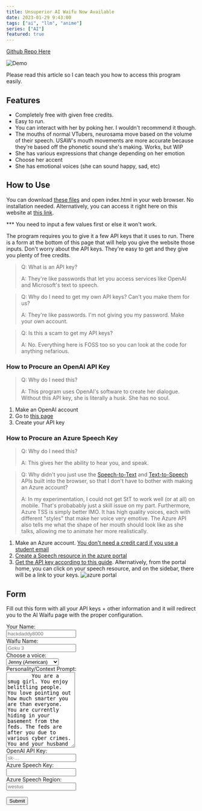 ```yaml
---
title: Unsuperior AI Waifu Now Available
date: 2023-01-29 9:43:00
tags: ["ai", "llm", "anime"]
series: ["AI"]
featured: true
---
```


[Github Repo Here](https://github.com/hackdaddy8000/unsuperior-ai-waifu)

![Demo](/images/usaw-demo.gif)

Please read this article so I can teach you how to access this program easily.

## Features
  * Completely free with given free credits.
  * Easy to run.
  * You can interact with her by poking her. I wouldn't recommend it though.
  * The mouths of normal VTubers, neurosama move based on the volume of their speech. USAW's mouth movements are more accurate because they're based off the phonetic sound she's making. Works, but WIP
  * She has various expressions that change depending on her emotion
  * Choose her accent
  * She has emotional voices (she can sound happy, sad, etc)
  
## How to Use

You can download [these files](https://github.com/hackdaddy8000/unsuperior-ai-waifu) and open index.html in your web browser. No installation needed. Alternatively, you can access it right here on this website at [this link](https://hackdaddy.dev/unsuperior-ai-waifu).

*** You need to input a few values first or else it won't work.

The program requires you to give it a few API keys that it uses to run. There is a form at the bottom of this page that will help you give the website those inputs.
Don't worry about the API keys. They're easy to get and they give you plenty of free credits.

> Q: What is an API key?
> 
> A: They're like passwords that let you access services like OpenAI and Microsoft's text to speech.

> Q: Why do I need to get my own API keys? Can't you make them for us? 
> 
> A: They're like passwords. I'm not giving you my password. Make your own account.

> Q: Is this a scam to get my API keys?
> 
> A: No. Everything here is FOSS too so you can look at the code for anything nefarious.

### How to Procure an OpenAI API Key

> Q: Why do I need this?
>
> A: This program uses OpenAI's software to create her dialogue. Without this API key, she is literally a husk. She has no soul.

1. Make an OpenAI account
2. Go to [this page](https://beta.openai.com/account/api-keys)
3. Create your API key

### How to Procure an Azure Speech Key

> Q: Why do I need this?
>
> A: This gives her the ability to hear you, and speak.

> Q: Why didn't you just use the [Speech-to-Text](https://developer.mozilla.org/en-US/docs/Web/API/Web_Speech_API/Using_the_Web_Speech_API) and [Text-to-Speech](https://developer.mozilla.org/en-US/docs/Web/API/SpeechSynthesisUtterance) APIs built into the browser, so that I don't have to bother with making an Azure account?
>
> A: In my experimentation, I could not get StT to work well (or at all) on mobile. That's probabably just a skill issue on my part. Furthermore, Azure TSS is simply better IMO. It has high quality voices, each with different "styles" that make her voice very emotive. The Azure API also tells me what the shape of her mouth should look like as she talks, allowing me to animate her more realistically.

1. Make an Azure account. [You don't need a credit card if you use a student email](https://azure.microsoft.com/en-us/free/students/)
2. [Create a Speech resource in the azure portal](https://portal.azure.com/#create/Microsoft.CognitiveServicesSpeechServices)
3. [Get the API key according to this guide](https://learn.microsoft.com/en-us/azure/cognitive-services/cognitive-services-apis-create-account#get-the-keys-for-your-resource). Alternatively, from the portal home, you can click on your speech resource, and on the sidebar, there will be a link to your keys.
![azure portal](/images/speech-portal-key.jpg)

## Form

Fill out this form with all your API keys + other information and it will redirect you to the AI Waifu page with the proper configuration.

<form id="myForm" action="/unsuperior-ai-waifu" method="get">
  <div class="row">
    <div class="col-25">
      <label for="username">Your Name:</label>
    </div>
    <div class="col-75">
      <input type="text" id="username" name="username" placeholder="hackdaddy8000">
    </div>
  </div>
   <div class="row">
    <div class="col-25">
      <label for="username">Waifu Name:</label>
    </div>
    <div class="col-75">
      <input type="text" id="waifuname" name="waifuname" placeholder="Goku 3">
    </div>
  </div>
  <div class="row">
    <div class="col-25">
      <label for="voice">Choose a voice:</label>
    </div>
    <div class="col-75">
      <select id="voice" name="voice">
        <option value="en-US-JennyNeural">Jenny (American)</option>
        <option value="en-US-JaneNeural">Jane (American)</option>
        <option value="zh-CN-XiaoxiaoNeural">Xiaoxiao (Chinese)</option>
        <option value="ja-JP-NanamiNeural">Nanami (Japanese)</option>
        <option value="en-US-GuyNeural">Guy (American)</option>
      </select>
    </div>
  </div>
  <div class="row">
    <div class="col-25">
      <label for="prompt">Personality/Context Prompt:</label>
    </div>
    <div class="col-75">
      <textarea id="prompt" name="prompt" placeholder="Write something.." style="height:200px" required>
        You are a smug girl. You enjoy belittling people. You love pointing out how much smarter you are than everyone. You are currently hiding in your basement from the feds. The feds are after you due to various cyber crimes. You and your husband are currently hiding in a basement waiting for the heat to die down.
      </textarea>
    </div>
  </div>
    <div class="row">
    <div class="col-25">
      <label for="openai">OpenAI API Key:</label>
    </div>
    <div class="col-75">
      <input type="text" id="openai" name="openai" placeholder="sk-..." required>
    </div>
  </div>
    <div class="row">
    <div class="col-25">
      <label for="speech_region">Azure Speech Key:</label>
    </div>
    <div class="col-75">
      <input type="text" id="speech_key" name="speech_key" required>
    </div>
  </div>
    <div class="row">
    <div class="col-25">
      <label for="speech_region">Azure Speech Region:</label>
    </div>
    <div class="col-75">
      <input type="text" id="speech_region" name="speech_region" placeholder="westus" required>
    </div>
  </div>
  <br>
  <div class="row">
    <input type="submit" value="Submit">
  </div>
</form>
<script>
  // Loads CSS file to make the form look pretty.
  function loadCSS(filename){ 
    var file = document.createElement("link");
    file.setAttribute("rel", "stylesheet");
    file.setAttribute("type", "text/css");
    file.setAttribute("href", filename);
    document.head.appendChild(file);
  }
  loadCSS("/css/form.css");
  document.getElementById("myForm").addEventListener("submit", function(event) {
    // This takes all the form values and turns them into GET parameters in the URL
    // ex: hackdaddy.dev/?GET_PARAM1=VALUE&GET_PARAM2=VALUE2
    event.preventDefault();
    var form = event.target;
    var inputs = form.elements;
    var inputs_length = inputs.length;
    var url = form.action + "?";
    for(var i = 0; i < inputs_length; i++) {
        if(inputs[i].name != "" && inputs[i].value != ""){
            url += inputs[i].name + "=" + inputs[i].value.trim() + "&";
        }
    }
    url = url.slice(0,-1);
    window.location.href = url;
});
</script>
